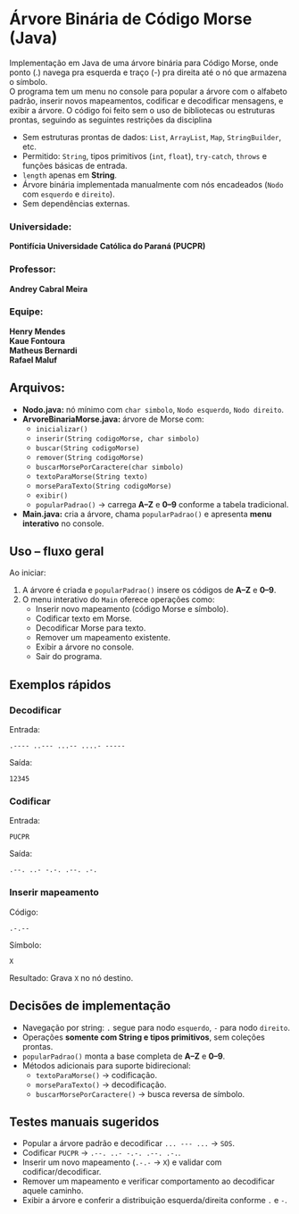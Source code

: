 # Árvore Binária de Código Morse (Java) 

Implementação em Java de uma árvore binária para Código Morse, onde ponto (.) navega pra esquerda e traço (-) pra direita até o nó que armazena o símbolo.  
O programa tem um menu no console para popular a árvore com o alfabeto padrão, inserir novos mapeamentos, codificar e decodificar mensagens, e exibir a árvore.
O código foi feito sem o uso de bibliotecas ou estruturas prontas, seguindo as seguintes restrições da disciplina
- Sem estruturas prontas de dados: `List`, `ArrayList`, `Map`, `StringBuilder`, etc.  
- Permitido: `String`, tipos primitivos (`int`, `float`), `try-catch`, `throws` e funções básicas de entrada.  
- `length` apenas em **String**.  
- Árvore binária implementada manualmente com nós encadeados (`Nodo` com `esquerdo` e `direito`).  
- Sem dependências externas.

### Universidade: 
**Pontifícia Universidade Católica do Paraná (PUCPR)**  

### Professor: 
**Andrey Cabral Meira**

### Equipe:  
**Henry Mendes**  
**Kaue Fontoura**  
**Matheus Bernardi**  
**Rafael Maluf**

## Arquivos:
- **Nodo.java:** nó mínimo com `char simbolo`, `Nodo esquerdo`, `Nodo direito`.  
- **ArvoreBinariaMorse.java:** árvore de Morse com:
  - `inicializar()`
  - `inserir(String codigoMorse, char simbolo)`
  - `buscar(String codigoMorse)`
  - `remover(String codigoMorse)`
  - `buscarMorsePorCaractere(char simbolo)`
  - `textoParaMorse(String texto)`
  - `morseParaTexto(String codigoMorse)`
  - `exibir()`
  - `popularPadrao()` → carrega **A–Z** e **0–9** conforme a tabela tradicional.  
- **Main.java:** cria a árvore, chama `popularPadrao()` e apresenta **menu interativo** no console.


## Uso – fluxo geral

Ao iniciar:

1. A árvore é criada e `popularPadrao()` insere os códigos de **A–Z** e **0–9**.  
2. O menu interativo do `Main` oferece operações como:
   - Inserir novo mapeamento (código Morse e símbolo).  
   - Codificar texto em Morse.  
   - Decodificar Morse para texto.  
   - Remover um mapeamento existente.  
   - Exibir a árvore no console.  
   - Sair do programa.


## Exemplos rápidos

### Decodificar

Entrada:
```
.---- ..--- ...-- ....- -----
```
Saída:
```
12345
```


### Codificar

Entrada:
```
PUCPR
```
Saída:
```
.--. ..- -.-. .--. .-.
```


### Inserir mapeamento

Código:
```
.-.--
```
Símbolo:
```
X
```
Resultado: Grava `X` no nó destino.

## Decisões de implementação

- Navegação por string: `.` segue para nodo `esquerdo`, `-` para nodo `direito`.  
- Operações **somente com String e tipos primitivos**, sem coleções prontas.  
- `popularPadrao()` monta a base completa de **A–Z** e **0–9**.  
- Métodos adicionais para suporte bidirecional:
  - `textoParaMorse()` → codificação.  
  - `morseParaTexto()` → decodificação.  
  - `buscarMorsePorCaractere()` → busca reversa de símbolo.

## Testes manuais sugeridos

- Popular a árvore padrão e decodificar `... --- ...` → `SOS`.  
- Codificar `PUCPR` → `.--. ..- -.-. .--. .-.`.  
- Inserir um novo mapeamento (`.-.-` → `X`) e validar com codificar/decodificar.  
- Remover um mapeamento e verificar comportamento ao decodificar aquele caminho.  
- Exibir a árvore e conferir a distribuição esquerda/direita conforme `.` e `-`.
